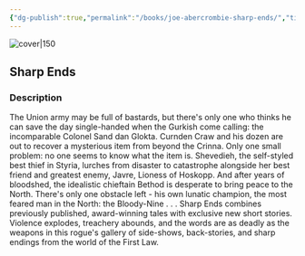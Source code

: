```yaml
---
{"dg-publish":true,"permalink":"/books/joe-abercrombie-sharp-ends/","title":"\"Sharp Ends\"","tags":["short-story","Fantasy"]}
---
```




![cover|150](http://books.google.com/books/content?id=2Kq2CgAAQBAJ&printsec=frontcover&img=1&zoom=1&edge=curl&source=gbs_api)

## Sharp Ends

### Description

The Union army may be full of bastards, but there's only one who thinks he can save the day single-handed when the Gurkish come calling: the incomparable Colonel Sand dan Glokta. Curnden Craw and his dozen are out to recover a mysterious item from beyond the Crinna. Only one small problem: no one seems to know what the item is. Shevedieh, the self-styled best thief in Styria, lurches from disaster to catastrophe alongside her best friend and greatest enemy, Javre, Lioness of Hoskopp. And after years of bloodshed, the idealistic chieftain Bethod is desperate to bring peace to the North. There's only one obstacle left - his own lunatic champion, the most feared man in the North: the Bloody-Nine . . . Sharp Ends combines previously published, award-winning tales with exclusive new short stories. Violence explodes, treachery abounds, and the words are as deadly as the weapons in this rogue's gallery of side-shows, back-stories, and sharp endings from the world of the First Law.
```